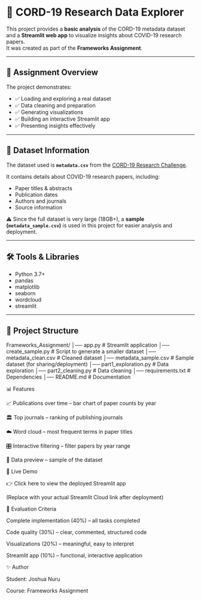 # 🦠 CORD-19 Research Data Explorer

This project provides a **basic analysis** of the CORD-19 metadata dataset and a **Streamlit web app** to visualize insights about COVID-19 research papers.  
It was created as part of the **Frameworks Assignment**.

---

## 📌 Assignment Overview

The project demonstrates:

- ✅ Loading and exploring a real dataset  
- ✅ Data cleaning and preparation  
- ✅ Generating visualizations  
- ✅ Building an interactive Streamlit app  
- ✅ Presenting insights effectively  

---

## 📂 Dataset Information

The dataset used is **`metadata.csv`** from the [CORD-19 Research Challenge](https://www.kaggle.com/datasets/allen-institute-for-ai/cord-19-research-challenge).  

It contains details about COVID-19 research papers, including:
- Paper titles & abstracts  
- Publication dates  
- Authors and journals  
- Source information  

⚠️ Since the full dataset is very large (18GB+), a **sample (`metadata_sample.csv`)** is used in this project for easier analysis and deployment.

---

## 🛠️ Tools & Libraries

- Python 3.7+  
- pandas  
- matplotlib  
- seaborn  
- wordcloud  
- streamlit  

---

## 📖 Project Structure

Frameworks_Assignment/
│── app.py # Streamlit application
│── create_sample.py # Script to generate a smaller dataset
│── metadata_clean.csv # Cleaned dataset
│── metadata_sample.csv # Sample dataset (for sharing/deployment)
│── part1_exploration.py # Data exploration
│── part2_cleaning.py # Data cleaning
│── requirements.txt # Dependencies
│── README.md # Documentation


📊 Features

📈 Publications over time – bar chart of paper counts by year

🏛 Top journals – ranking of publishing journals

☁️ Word cloud – most frequent terms in paper titles

🎛 Interactive filtering – filter papers by year range

📂 Data preview – sample of the dataset

🚀 Live Demo

👉 Click here to view the deployed Streamlit app

(Replace with your actual Streamlit Cloud link after deployment)

📝 Evaluation Criteria

Complete implementation (40%) – all tasks completed

Code quality (30%) – clear, commented, structured code

Visualizations (20%) – meaningful, easy to interpret

Streamlit app (10%) – functional, interactive application

✨ Author

Student: Joshua Nuru

Course: Frameworks Assignment

